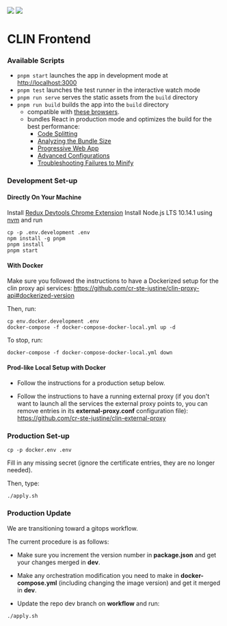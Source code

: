 ![](https://github.com/cr-ste-justine/clin-frontend/workflows/Build/badge.svg)
![](https://github.com/cr-ste-justine/clin-frontend/workflows/Publish/badge.svg)

# CLIN Frontend

### Available Scripts

* `pnpm start` launches the app in development mode at [http://localhost:3000](http://localhost:3000)
* `pnpm test` launches the test runner in the interactive watch mode
* `pnpm run serve` serves the static assets from the `build` directory
* `pnpm run build` builds the app into the `build` directory
  * compatible with [these browsers](https://browserl.ist/?q=last+3+version%2C+not+op_mini+all%2C+not+%3C+1%25).<br>
  * bundles React in production mode and optimizes the build for the best performance:
    * [Code Splitting](https://facebook.github.io/create-react-app/docs/code-splitting)
    * [Analyzing the Bundle Size](https://facebook.github.io/create-react-app/docs/analyzing-the-bundle-size)
    * [Progressive Web App](https://facebook.github.io/create-react-app/docs/making-a-progressive-web-app)
    * [Advanced Configurations](https://facebook.github.io/create-react-app/docs/advanced-configuration)
    * [Troubleshooting Failures to Minify](https://facebook.github.io/create-react-app/docs/troubleshooting#npm-run-build-fails-to-minify)

### Development Set-up

#### Directly On Your Machine

Install [Redux Devtools Chrome Extension](https://chrome.google.com/webstore/detail/redux-devtools/lmhkpmbekcpmknklioeibfkpmmfibljd?hl=en)
Install Node.js LTS 10.14.1 using [nvm](https://github.com/creationix/nvm/blob/master/README.md) and run
```
cp -p .env.development .env
npm install -g pnpm
pnpm install
pnpm start
```

#### With Docker

Make sure you followed the instructions to have a Dockerized setup for the clin proxy api services: https://github.com/cr-ste-justine/clin-proxy-api#dockerized-version

Then, run:

```
cp env.docker.development .env
docker-compose -f docker-compose-docker-local.yml up -d
```

To stop, run:

```
docker-compose -f docker-compose-docker-local.yml down
```

#### Prod-like Local Setup with Docker

- Follow the instructions for a production setup below.

- Follow the instructions to have a running external proxy (if you don't want to launch all the services the external proxy points to, you can remove entries in its **external-proxy.conf** configuration file): https://github.com/cr-ste-justine/clin-external-proxy

### Production Set-up

`cp -p docker.env .env`

Fill in any missing secret (ignore the certificate entries, they are no longer needed).

Then, type:

```
./apply.sh
```

### Production Update

We are transitioning toward a gitops workflow. 

The current procedure is as follows:

- Make sure you increment the version number in **package.json** and get your changes merged in **dev**.

- Make any orchestration modification you need to make in **docker-compose.yml** (including changing the image version) and get it merged in **dev**.

- Update the repo dev branch on **workflow** and run:

```
./apply.sh
```